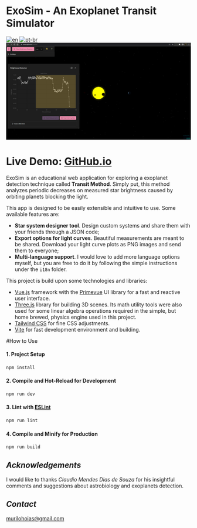 # ExoSim - An Exoplanet Transit Simulator

[![en](https://img.shields.io/badge/lang-en-red.svg)](https://github.com/hoiast/ExoSim/blob/main/README.md)
[![pt-br](https://img.shields.io/badge/lang-pt--br-green.svg)](https://github.com/hoiast/ExoSim/blob/main/README.pt-br.md)
![liveDemo](/liveDemoReadMe_1920x1006.jpeg)
# Live Demo: [GitHub.io](https://hoiast.github.io/ExoSim/) 

ExoSim is an educational web application for exploring a exoplanet detection technique called **Transit Method**. Simply put, this method analyzes periodic decreases on measured star brightness caused by orbiting planets blocking the light.

This app is designed to be easily extensible and intuitive to use. Some available features are:

- **Star system designer tool**. Design custom systems and share them with your friends through a JSON code;
- **Export options for light curves**. Beautiful measurements are meant to be shared. Download your light curve plots as PNG images and send them to everyone;
- **Multi-language support**. I would love to add more language options myself, but you are free to do it by following the simple instructions under the `i18n` folder.

This project is build upon some technologies and libraries:

- [Vue.js](https://vuejs.org/) framework with the [Primevue](https://primefaces.org/primevue/) UI library for a fast and reactive user interface.
- [Three.js](https://threejs.org/) library for building 3D scenes. Its math utility tools were also used for some linear algebra operations required in the simple, but home brewed, physics engine used in this project.
- [Tailwind CSS](https://tailwindcss.com/) for fine CSS adjustments.
- [Vite](https://vitejs.dev/) for fast development environment and building.

#How to Use

#### 1. Project Setup

```sh
npm install
```

#### 2. Compile and Hot-Reload for Development

```sh
npm run dev
```

#### 3. Lint with [ESLint](https://eslint.org/)

```sh
npm run lint
```

#### 4. Compile and Minify for Production

```sh
npm run build
```

## _Acknowledgements_

I would like to thanks _Claudio Mendes Dias de Souza_ for his insightful comments and suggestions about astrobiology and exoplanets detection.

## _Contact_

murilohoias@gmail.com

